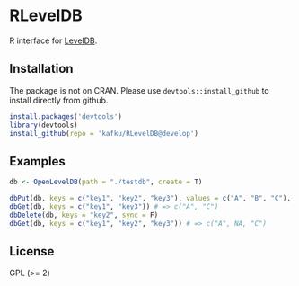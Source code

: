# RLevelDB

R interface for [LevelDB](https://github.com/google/leveldb).

## Installation

The package is not on CRAN. Please use `devtools::install_github` to install directly from github.

```R
install.packages('devtools')
library(devtools)
install_github(repo = 'kafku/RLevelDB@develop')
```

## Examples

```R
db <- OpenLevelDB(path = "./testdb", create = T)

dbPut(db, keys = c("key1", "key2", "key3"), values = c("A", "B", "C"), sync = F)
dbGet(db, keys = c("key1", "key3")) # => c("A", "C")
dbDelete(db, keys = "key2", sync = F)
dbGet(db, keys = c("key1", "key2", "key3")) # => c("A", NA, "C")
```

## License

GPL (>= 2)

